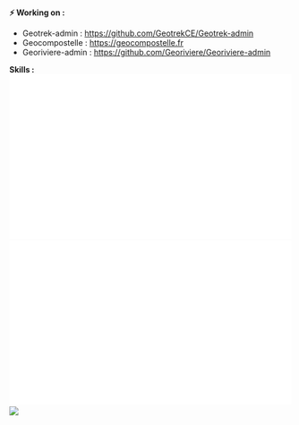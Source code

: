 **⚡ Working on :**

- Geotrek-admin : https://github.com/GeotrekCE/Geotrek-admin
- Geocompostelle : https://geocompostelle.fr
- Georiviere-admin : https://github.com/Georiviere/Georiviere-admin


**Skills :**
![](https://raw.githubusercontent.com/LePetitTim/github-stats/master/generated/overview.svg#gh-dark-mode-only)
![](https://raw.githubusercontent.com/LePetitTim/github-stats/master/generated/overview.svg#gh-light-mode-only)
<img
  src="https://cr-skills-chart-widget.azurewebsites.net/api/api?username=lepetittim&skills=JavaScript,TypeScript,Python,Shell,Plpgsql,css,html"
/>

<!--
**LePetitTim/LePetitTim** is a ✨ _special_ ✨ repository because its `README.md` (this file) appears on your GitHub profile.

Here are some ideas to get you started:

- 🔭 I’m currently working on ...
- 🌱 I’m currently learning ...
- 👯 I’m looking to collaborate on ...
- 🤔 I’m looking for help with ...
- 💬 Ask me about ...
- 📫 How to reach me: ...
- 😄 Pronouns: ...
- ⚡ Fun fact: ...
-->
